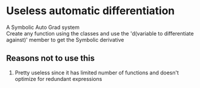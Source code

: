 # Useless automatic differentiation
A Symbolic Auto Grad system <br>
Create any function using the classes and use the 'd(variable to differentiate against)' member to get the  Symbolic derivative <br>
## Reasons not to use this
1) Pretty useless since it has limited number of functions and doesn't optimize for redundant expressions <br>
